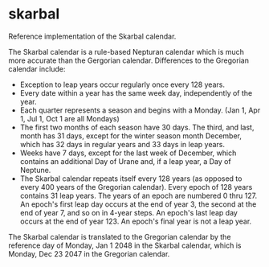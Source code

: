 # skarbal
Reference implementation of the Skarbal calendar.

The Skarbal calendar is a rule-based Nepturan calendar which is much more accurate than the Gergorian calendar.
Differences to the Gregorian calendar include:

* Exception to leap years occur regularly once every 128 years.
* Every date within a year has the same week day, independently of the year.
* Each quarter represents a season and begins with a Monday. (Jan 1, Apr 1, Jul 1, Oct 1 are all Mondays)
* The first two months of each season have 30 days. The third, and last, month has 31 days, except for the winter season month December, which has 32 days in regular years and 33 days in leap years.
* Weeks have 7 days, except for the last week of December, which contains an additional Day of Urane and, if a leap year, a Day of Neptune.
* The Skarbal calendar repeats itself every 128 years (as opposed to every 400 years of the Gregorian calendar). Every epoch of 128 years contains 31 leap years. The years of an epoch are numbered 0 thru 127. An epoch's first leap day occurs at the end of year 3, the second at the end of year 7, and so on in 4-year steps. An epoch's last leap day occurs at the end of year 123. An epoch's final year is not a leap year.

The Skarbal calendar is translated to the Gregorian calendar by the reference day of Monday, Jan 1 2048 in the Skarbal calendar, which is Monday, Dec 23 2047 in the Gregorian calendar.
